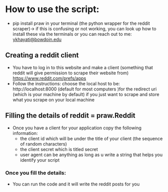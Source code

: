 # How to use the script:
- pip install praw in your terminal (the python wrapper for the reddit scraper)-> if this is confusing or not working, you can look up how to install these via the terminals or you can reach out to me: ykhayati@bowdoin.edu
## Creating a reddit client
- You have to log in to this website and make a client (something that reddit will give permission to scrape their website from) https://www.reddit.com/prefs/apps
- Follow the instructions: choose the local host to be: http://localhost:8000  (default for most computers )for the redirect uri (which is your machine by default) if you just want to scrape and store what you scrape on your local machine
## Filling the details of reddit = praw.Reddit
- Once you have a client for your application copy the following information:
    - the client id which will be under the title of your client (the sequence of random characters)
    - the client secret which is titled secret
    - user agent can be anything as long as u write a string that helps you identify your script

### Once you fill the details:
- You can run the code and it will write the reddit posts for you